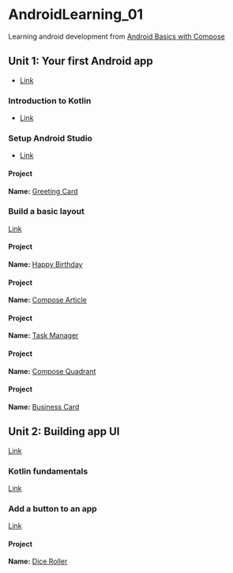 # AndroidLearning_01

Learning android development from [Android Basics with Compose](https://developer.android.com/courses/android-basics-compose/course)

## Unit 1: Your first Android app

- [Link](https://developer.android.com/courses/android-basics-compose/unit-1)

### Introduction to Kotlin
 
- [Link](https://developer.android.com/courses/pathways/android-basics-compose-unit-1-pathway-1)

### Setup Android Studio

- [Link](https://developer.android.com/courses/pathways/android-basics-compose-unit-1-pathway-2)

#### Project

**Name:** [Greeting Card](./GreetingCard/)

### Build a basic layout

[Link](https://developer.android.com/courses/pathways/android-basics-compose-unit-1-pathway-3)

#### Project

**Name:** [Happy Birthday](./HappyBirthday/)

#### Project

**Name:** [Compose Article](./ComposeArticle/)

#### Project

**Name:** [Task Manager](./TaskManager/)

#### Project

**Name:** [Compose Quadrant](./ComposeQuadrant/)

#### Project

**Name:** [Business Card](./BusinessCard/)

## Unit 2: Building app UI

[Link](https://developer.android.com/courses/android-basics-compose/unit-2)

### Kotlin fundamentals

[Link](https://developer.android.com/courses/pathways/android-basics-compose-unit-2-pathway-1)

### Add a button to an app

[Link](https://developer.android.com/courses/pathways/android-basics-compose-unit-2-pathway-2)

#### Project

**Name:** [Dice Roller](./DiceRoller/)